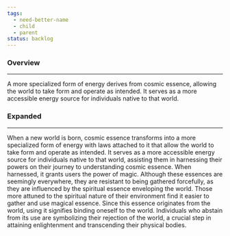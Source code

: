 ```yaml
---
tags:
  - need-better-name
  - child
  - parent
status: backlog
---
```

### Overview
---
A more specialized form of energy derives from cosmic essence, allowing the world to take form and operate as intended. It serves as a more accessible energy source for individuals native to that world.  

### Expanded
---
When a new world is born, cosmic essence transforms into a more specialized form of energy with laws attached to it that allow the world to take form and operate as intended. It serves as a more accessible energy source for individuals native to that world, assisting them in harnessing their powers on their journey to understanding cosmic essence. When harnessed, it grants users the power of magic. Although these essences are seemingly everywhere, they are resistant to being gathered forcefully, as they are influenced by the spiritual essence enveloping the world. Those more attuned to the spiritual nature of their environment find it easier to gather and use magical essence. Since this essence originates from the world, using it signifies binding oneself to the world. Individuals who abstain from its use are symbolizing their rejection of the world, a crucial step in attaining enlightenment and transcending their physical bodies.